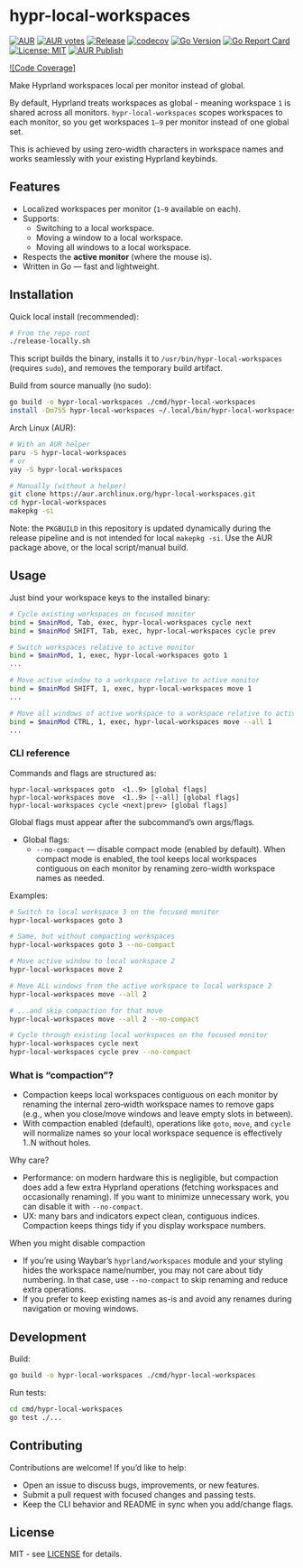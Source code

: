 # hypr-local-workspaces

[![AUR](https://img.shields.io/aur/version/hypr-local-workspaces)](https://aur.archlinux.org/packages/hypr-local-workspaces)
[![AUR votes](https://img.shields.io/aur/votes/hypr-local-workspaces)](https://aur.archlinux.org/packages/hypr-local-workspaces)
[![Release](https://img.shields.io/github/v/release/xKirtle/hypr-local-workspaces?sort=semver)](https://github.com/xKirtle/hypr-local-workspaces/releases)
[![codecov](https://codecov.io/github/xKirtle/hypr-local-workspaces/graph/badge.svg?token=A75GB31MAX)](https://codecov.io/github/xKirtle/hypr-local-workspaces)
[![Go Version](https://img.shields.io/github/go-mod/go-version/xKirtle/hypr-local-workspaces)](go.mod)
[![Go Report Card](https://goreportcard.com/badge/github.com/xKirtle/hypr-local-workspaces)](https://goreportcard.com/report/github.com/xKirtle/hypr-local-workspaces)
[![License: MIT](https://img.shields.io/github/license/xKirtle/hypr-local-workspaces)](LICENSE)
[![AUR Publish](https://github.com/xKirtle/hypr-local-workspaces/actions/workflows/aur-publish.yml/badge.svg)](https://github.com/xKirtle/hypr-local-workspaces/actions/workflows/aur-publish.yml)

[![Code Coverage]](https://codecov.io/github/xKirtle/hypr-local-workspaces/graphs/sunburst.svg?token=A75GB31MAX)

Make Hyprland workspaces local per monitor instead of global.

By default, Hyprland treats workspaces as global - meaning workspace `1` is shared across all monitors.
`hypr-local-workspaces` scopes workspaces to each monitor, so you get workspaces `1–9` per monitor instead of one global set.

This is achieved by using zero-width characters in workspace names and works seamlessly with your existing Hyprland keybinds.

## Features

- Localized workspaces per monitor (`1–9` available on each).
- Supports:
  - Switching to a local workspace.
  - Moving a window to a local workspace.
  - Moving all windows to a local workspace.
- Respects the **active monitor** (where the mouse is).
- Written in Go — fast and lightweight.

## Installation

Quick local install (recommended):

```bash
# From the repo root
./release-locally.sh
```

This script builds the binary, installs it to `/usr/bin/hypr-local-workspaces` (requires `sudo`), and removes the temporary build artifact.

Build from source manually (no sudo):

```bash
go build -o hypr-local-workspaces ./cmd/hypr-local-workspaces
install -Dm755 hypr-local-workspaces ~/.local/bin/hypr-local-workspaces
```

Arch Linux (AUR):

```bash
# With an AUR helper
paru -S hypr-local-workspaces
# or
yay -S hypr-local-workspaces

# Manually (without a helper)
git clone https://aur.archlinux.org/hypr-local-workspaces.git
cd hypr-local-workspaces
makepkg -si
```

Note: the `PKGBUILD` in this repository is updated dynamically during the release pipeline and is not intended for local `makepkg -si`. Use the AUR package above, or the local script/manual build.

## Usage

Just bind your workspace keys to the installed binary:

```bash
# Cycle existing workspaces on focused monitor
bind = $mainMod, Tab, exec, hypr-local-workspaces cycle next
bind = $mainMod SHIFT, Tab, exec, hypr-local-workspaces cycle prev

# Switch workspaces relative to active monitor
bind = $mainMod, 1, exec, hypr-local-workspaces goto 1
...

# Move active window to a workspace relative to active monitor
bind = $mainMod SHIFT, 1, exec, hypr-local-workspaces move 1
...

# Move all windows of active workspace to a workspace relative to active monitor
bind = $mainMod CTRL, 1, exec, hypr-local-workspaces move --all 1
...
```

### CLI reference

Commands and flags are structured as:

```text
hypr-local-workspaces goto  <1..9> [global flags]
hypr-local-workspaces move  <1..9> [--all] [global flags]
hypr-local-workspaces cycle <next|prev> [global flags]
```

Global flags must appear after the subcommand’s own args/flags.

- Global flags:
  - `--no-compact` — disable compact mode (enabled by default). When compact mode is enabled, the tool keeps local workspaces contiguous on each monitor by renaming zero-width workspace names as needed.

Examples:

```bash
# Switch to local workspace 3 on the focused monitor
hypr-local-workspaces goto 3

# Same, but without compacting workspaces
hypr-local-workspaces goto 3 --no-compact

# Move active window to local workspace 2
hypr-local-workspaces move 2

# Move ALL windows from the active workspace to local workspace 2
hypr-local-workspaces move --all 2

# ...and skip compaction for that move
hypr-local-workspaces move --all 2 --no-compact

# Cycle through existing local workspaces on the focused monitor
hypr-local-workspaces cycle next
hypr-local-workspaces cycle prev --no-compact
```

### What is “compaction”?

- Compaction keeps local workspaces contiguous on each monitor by renaming the internal zero‑width workspace names to remove gaps (e.g., when you close/move windows and leave empty slots in between).
- With compaction enabled (default), operations like `goto`, `move`, and `cycle` will normalize names so your local workspace sequence is effectively 1..N without holes.

Why care?

- Performance: on modern hardware this is negligible, but compaction does add a few extra Hyprland operations (fetching workspaces and occasionally renaming). If you want to minimize unnecessary work, you can disable it with `--no-compact`.
- UX: many bars and indicators expect clean, contiguous indices. Compaction keeps things tidy if you display workspace numbers.

When you might disable compaction

- If you’re using Waybar’s `hyprland/workspaces` module and your styling hides the workspace name/number, you may not care about tidy numbering. In that case, use `--no-compact` to skip renaming and reduce extra operations.
- If you prefer to keep existing names as-is and avoid any renames during navigation or moving windows.

## Development

Build:

```bash
go build -o hypr-local-workspaces ./cmd/hypr-local-workspaces
```

Run tests:

```bash
cd cmd/hypr-local-workspaces
go test ./...
```

## Contributing

Contributions are welcome! If you’d like to help:

- Open an issue to discuss bugs, improvements, or new features.
- Submit a pull request with focused changes and passing tests.
- Keep the CLI behavior and README in sync when you add/change flags.

## License

MIT - see [LICENSE](LICENSE) for details.
